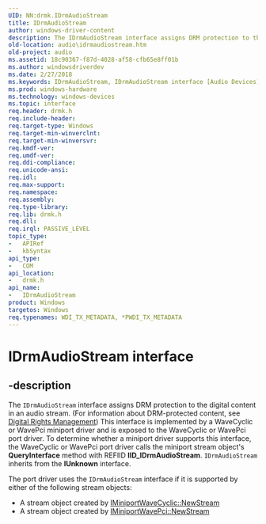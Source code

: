 ```yaml
---
UID: NN:drmk.IDrmAudioStream
title: IDrmAudioStream
author: windows-driver-content
description: The IDrmAudioStream interface assigns DRM protection to the digital content in an audio stream.
old-location: audio\idrmaudiostream.htm
old-project: audio
ms.assetid: 18c90367-f87d-4028-af58-cfb65e8ff01b
ms.author: windowsdriverdev
ms.date: 2/27/2018
ms.keywords: IDrmAudioStream, IDrmAudioStream interface [Audio Devices], IDrmAudioStream interface [Audio Devices], described, audio.idrmaudiostream, audmp-routines_aba04fe2-a050-48c5-82ba-3ce454e0bc84.xml, drmk/IDrmAudioStream
ms.prod: windows-hardware
ms.technology: windows-devices
ms.topic: interface
req.header: drmk.h
req.include-header: 
req.target-type: Windows
req.target-min-winverclnt: 
req.target-min-winversvr: 
req.kmdf-ver: 
req.umdf-ver: 
req.ddi-compliance: 
req.unicode-ansi: 
req.idl: 
req.max-support: 
req.namespace: 
req.assembly: 
req.type-library: 
req.lib: drmk.h
req.dll: 
req.irql: PASSIVE_LEVEL
topic_type:
-	APIRef
-	kbSyntax
api_type:
-	COM
api_location:
-	drmk.h
api_name:
-	IDrmAudioStream
product: Windows
targetos: Windows
req.typenames: WDI_TX_METADATA, *PWDI_TX_METADATA
---
```


# IDrmAudioStream interface


## -description


The <code>IDrmAudioStream</code> interface assigns DRM protection to the digital content in an audio stream. (For information about DRM-protected content, see <a href="https://msdn.microsoft.com/7ce19196-5180-421f-b6be-ac4a235a8c16">Digital Rights Management</a>) This interface is implemented by a WaveCyclic or WavePci miniport driver and is exposed to the WaveCyclic or WavePci port driver. To determine whether a miniport driver supports this interface, the WaveCyclic or WavePci port driver calls the miniport stream object's <b>QueryInterface</b> method with REFIID <b>IID_IDrmAudioStream</b>. <code>IDrmAudioStream</code> inherits from the <b>IUnknown</b> interface.

The port driver uses the <code>IDrmAudioStream</code> interface if it is supported by either of the following stream objects:
<ul>
<li>
A stream object created by <a href="https://msdn.microsoft.com/library/windows/hardware/ff536723">IMiniportWaveCyclic::NewStream</a>


</li>
<li>
A stream object created by <a href="https://msdn.microsoft.com/library/windows/hardware/ff536735">IMiniportWavePci::NewStream</a>


</li>
</ul>
